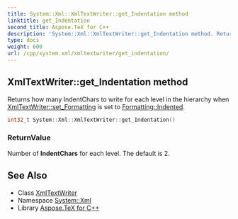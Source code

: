 ```yaml
---
title: System::Xml::XmlTextWriter::get_Indentation method
linktitle: get_Indentation
second_title: Aspose.TeX for C++
description: 'System::Xml::XmlTextWriter::get_Indentation method. Returns how many IndentChars to write for each level in the hierarchy when XmlTextWriter::set_Formatting is set to Formatting::Indented in C++.'
type: docs
weight: 600
url: /cpp/system.xml/xmltextwriter/get_indentation/
---
```

## XmlTextWriter::get_Indentation method


Returns how many IndentChars to write for each level in the hierarchy when [XmlTextWriter::set_Formatting](../set_formatting/) is set to [Formatting::Indented](../../formatting/).

```cpp
int32_t System::Xml::XmlTextWriter::get_Indentation()
```


### ReturnValue

Number of **IndentChars** for each level. The default is 2.

## See Also

* Class [XmlTextWriter](../)
* Namespace [System::Xml](../../)
* Library [Aspose.TeX for C++](../../../)

